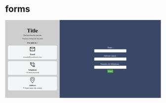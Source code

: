 # forms


![Screenshot of a comment on a GitHub issue showing an image, added in the Markdown, of an Octocat smiling and raising a tentacle.](/forms.png)

